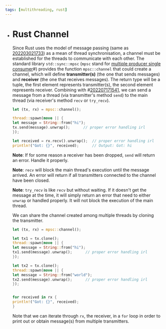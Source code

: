 ```yaml
---
tags: [multithreading, rust]
---
```


- # Rust Channel
  
  Since Rust uses the model of message passing (same as [202203021733](202203021733.md)) as a mean of thread synchronisation, a channel must be established for the threads to communicate with each other. The standard library `std::sync::mpsc` (`mpsc` stand for [multiple producer single consumer](202201301240.md)#) provides the function `mpsc::channel` that could create a channel, which will define **transmitter(s)** (the one that sends messages) and **receiver** (the one that receives messages). The return type will be a tuple, the first element represents transmitter(s), the second element represents receiver. Combining with #[202207171541](202207171541.md), we can send a message from a thread (via transmitter's method `send`) to the main thread (via receiver's method `recv` or `try_recv`).
  
  ```rust
  let (tx, rx) = mpsc::channel();
  
  thread::spawn(move || {
  let message = String::from("hi");
  tx.send(message).unwrap();      // proper error handling irl
  });
  
  let received = rx.recv().unwrap();  // proper error handling irl
  println!("Got: {}", received);      // Output: Got: hi
  ```
  
  **Note**: If for some reason a receiver has been dropped, `send` will return an error. Handle it properly.
  
  **Note**: `recv` will block the main thread's execution until the message arrived. An error will return if all transmitters connected to the channel have been closed.
  
  **Note**: `try_recv` is like `recv` but without waiting. If it doesn't get the message at the time, it will simply return an error that need to either `unwrap` or handled properly. It will not block the execution of the main thread.
  
  We can share the channel created among multiple threads by cloning the transmitter.
  
  ```rust
  let (tx, rx) = mpsc::channel();
  
  let tx1 = tx.clone();
  thread::spawn(move || {
  let message = String::from("hi");
  tx1.send(message).unwrap();      // proper error handling irl
  });
  
  let tx2 = tx.clone();
  thread::spawn(move || {
  let message = String::from("world");
  tx2.send(message).unwrap();      // proper error handling irl
  });
  
  
  for received in rx {
  println!("Got: {}", received);
  }
  ```
  
  Note that we can iterate through `rx`, the receiver, in a `for` loop in order to print out or obtain message(s) from multiple transmitters.